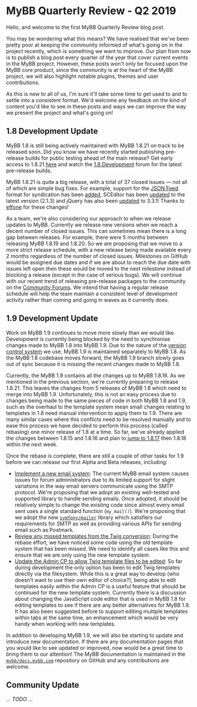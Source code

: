 # MyBB Quarterly Review - Q2 2019

Hello, and welcome to the first MyBB Quarterly Review blog post.

You may be wondering what this means? We have realised that we've been pretty poor at keeping the community informed of what's going on in the project recently, which is something we want to improve. Our plan from now is to publish a blog post every quarter of the year that cover current events in the MyBB project. However, these posts won't only be focused upon the MyBB core product, since the community is at the heart of the MyBB project, we will also highlight notable plugins, themes and user contributions.

As this is new to all of us, I'm sure it'll take some time to get used to and to settle into a consistent format. We'd welcome any feedback on the kind of content you'd like to see in these posts and ways we can improve the way we present the project and what's going on!

## 1.8 Development Update

MyBB 1.8 is still being actively maintained with MyBB 1.8.21 on track to be released soon. Did you know we have recently started publishing pre-release builds for public testing ahead of the main release? Get early access to 1.8.21 [here](https://community.mybb.com/thread-223241.html) and watch the [1.8 Development](https://community.mybb.com/forum-165.html) forum for the latest pre-release builds.

MyBB 1.8.21 is quite a big release, with a total of 37 closed issues — not all of which are simple bug fixes. For example, support for the [JSON Feed](https://jsonfeed.org) format for syndication has been [added](https://github.com/mybb/mybb/issues/3681), SCEditor has been [updated](https://github.com/mybb/mybb/issues/2542) to the latest version (2.1.3) and jQuery has also been [updated](https://github.com/mybb/mybb/issues/3640) to 3.3.1! Thanks to [effone](https://community.mybb.com/user-61867.html) for these changes!

As a team, we're also considering our approach to when we release updates to MyBB. Currently we release new versions when we reach a decent number of closed issues. This can sometimes mean there is a long gap between releases. For example, there were 5 months between releasing MyBB 1.8.19 and 1.8.20. So we are proposing that we move to a more strict release schedule, with a new release being made available every 2 months regardless of the number of closed issues. Milestones on GitHub would be assigned due dates and if we are about to reach the due date with issues left open then these would be moved to the next milestone instead of blocking a release (except in the case of serious bugs). We will continue with our recent trend of releasing pre-release packages to the community on the [Community Forums](https://community.mybb.com/forum-165.html). We intend that having a regular release schedule will help the team maintain a consistent level of development activity rather than coming and going in waves as it currently does.

## 1.9 Development Update

Work on MyBB 1.9 continues to move more slowly than we would like. Development is currently being blocked by the need to synchronise changes made to MyBB 1.8 into MyBB 1.9. Due to the nature of the [version control system](https://en.wikipedia.org/wiki/Version_control) we use, MyBB 1.9 is maintained separately to MyBB 1.8. As the MyBB 1.8 codebase moves forward, the MyBB 1.9 branch slowly goes out of sync because it is missing the recent changes made to MyBB 1.8.

Currently, the MyBB 1.9 contains all the changes up to MyBB 1.8.16. As we mentioned in the previous section, we're currently preparing to release 1.8.21. This leaves the changes from 5 releases of MyBB 1.8 which need to merge into MyBB 1.9. Unfortunately, this is not an easy process due to changes being made to the same pieces of code in both MyBB 1.8 and 1.9, such as the overhaul to the template system mean small changes relating to templates in 1.8 need manual intervention to apply them to 1.9. There are many similar cases where this conflicts need to be resolved manually and to ease this process we have decided to perform this process (called rebasing) one minor release of 1.8 at a time. So far, we've already applied the changes between 1.8.15 and 1.8.16 and plan to [jump to 1.8.17](https://github.com/mybb/mybb/issues/3683) then 1.8.18 within the next week.

Once the rebase is complete, there are still a couple of other tasks for 1.9 before we can release our first Alpha and Beta releases, including:

- [Implement a new email system](https://github.com/mybb/mybb/issues/2909): The current MyBB email system causes issues for forum administrators due to its limited support for slight variations in the way email servers communicate using the SMTP protocol. We're proposing that we adopt an existing well-tested and supported library to handle sending emails. Once adopted, it should be relatively simple to change the existing code since almost every email sent uses a single standard function (`my_mail()`). We're proposing that we adopt the new [`symfony/mailer`](https://github.com/symfony/mailer) library which satisfiers our requirements for SMTP as well as providing various APIs for sending email such as Postmark.
- [Review any missed templates from the Twig conversion](https://github.com/mybb/mybb/issues/3684): During the rebase effort, we have noticed some code using the old template system that has been missed. We need to identify all cases like this and ensure that we are only using the new template system.
- [Update the Admin CP to allow Twig template files to be edited](https://github.com/mybb/mybb/issues/3686): So far during development the only option has been to edit Twig templates directly via the filesystem. While this is a great way to develop (who doesn't want to use their own editor of choice?), being able to edit templates easily within the Admin CP is a useful feature that should be continued for the new template system. Currently there is a discussion about changing the JavaScript code editor that is used in MyBB 1.8 for editing templates to see if there are any better alternatives for MyBB 1.9. It has also been suggested before to support editing multiple templates within tabs at the same time, an enhancement which would be very handy when working with new templates.

In addition to developing MyBB 1.9, we will also be starting to update and introduce new documentation. If there are any documentation pages that you would like to see updated or improved, now would be a great time to bring them to our attention! The MyBB documentation is maintained in the [`mybb/docs.mybb.com`](https://github.com/mybb/docs.mybb.com) repository on GitHub and any contributions are welcome.

## Community Update

*... TODO ...*
